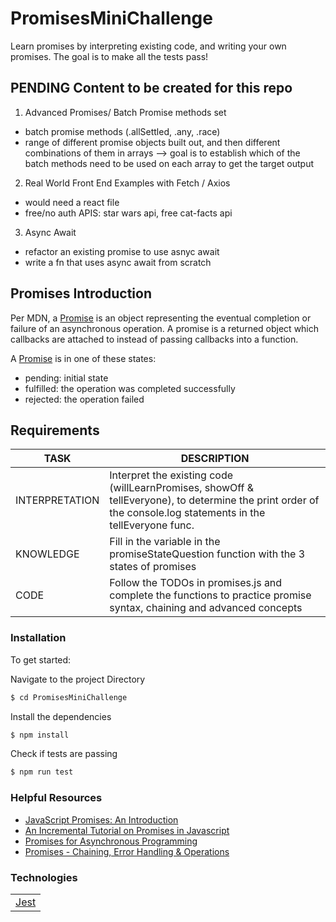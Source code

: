 # PromisesMiniChallenge

Learn promises by interpreting existing code, and writing your own promises. The goal is to make all the tests pass!

## PENDING Content to be created for this repo

1. Advanced Promises/ Batch Promise methods set

- batch promise methods (.allSettled, .any, .race)
- range of different promise objects built out, and then different combinations of them in arrays --> goal is to establish which of the batch methods need to be used on each array to get the target output

2. Real World Front End Examples with Fetch / Axios

- would need a react file
- free/no auth APIS: star wars api, free cat-facts api

3. Async Await

- refactor an existing promise to use asnyc await
- write a fn that uses async await from scratch

## Promises Introduction

Per MDN, a <a href="https://developer.mozilla.org/en-US/docs/Web/JavaScript/Guide/Using_promises">Promise</a> is an object representing the eventual completion or failure of an asynchronous operation. A promise is a returned object which callbacks are attached to instead of passing callbacks into a function.

A <a href="https://developer.mozilla.org/en-US/docs/Web/JavaScript/Reference/Global_Objects/Promise">Promise</a> is in one of these states:

- pending: initial state
- fulfilled: the operation was completed successfully
- rejected: the operation failed

## Requirements

| TASK           | DESCRIPTION                                                                                                                                                   |
| -------------- | ------------------------------------------------------------------------------------------------------------------------------------------------------------- |
| INTERPRETATION | Interpret the existing code (willLearnPromises, showOff & tellEveryone), to determine the print order of the console.log statements in the tellEveryone func. |
| KNOWLEDGE      | Fill in the variable in the promiseStateQuestion function with the 3 states of promises                                                                       |
| CODE           | Follow the TODOs in promises.js and complete the functions to practice promise syntax, chaining and advanced concepts                                         |

### Installation

To get started:

Navigate to the project Directory

```sh
$ cd PromisesMiniChallenge
```

Install the dependencies

```sh
$ npm install
```

Check if tests are passing

```sh
$ npm run test
```

### Helpful Resources

- <a href="https://web.dev/promises/">JavaScript Promises: An Introduction</a>
- <a href="https://www.sohamkamani.com/blog/2016/08/28/incremenal-tutorial-to-promises/">An Incremental Tutorial on Promises in Javascript</a>
- <a href="https://exploringjs.com/es6/ch_promises.html">Promises for Asynchronous Programming</a>
- <a href="https://dev.to/bhagatparwinder/promises-chaining-error-handling-operators-3ccb">Promises - Chaining, Error Handling & Operations</a>

### Technologies

<table style="width:50%">
  <tr>
    <td><a href="https://jestjs.io/">Jest</a></td>
  </tr>
</table>
